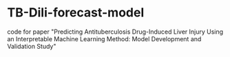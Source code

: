 # TB-Dili-forecast-model
code for paper "Predicting Antituberculosis Drug-Induced Liver Injury Using an Interpretable Machine Learning Method: Model Development and Validation Study"
